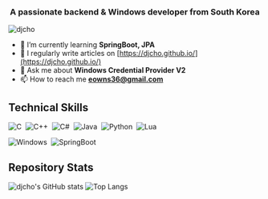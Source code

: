 <!-- <h1 align="center">Hi 👋, I'm Daejoon</h1> -->
<h3 align="center">A passionate backend & Windows developer from South Korea</h3>

<p align="left"> <img src="https://komarev.com/ghpvc/?username=djcho&label=Profile%20views&color=0e75b6&style=flat" alt="djcho" /> </p>

- 🌱 I’m currently learning **SpringBoot, JPA**
- 📝 I regularly write articles on [https://djcho.github.io/](https://djcho.github.io/)
- 💬 Ask me about **Windows Credential Provider V2**
- 📫 How to reach me **eowns36@gmail.com**


## Technical Skills
![C](https://shields.io/badge/C-004880?style=flat&logo=C&logoColor=A8B9CC&nbsp)&nbsp;
![C++](https://shields.io/badge/C%2B%2B-004880?style=flat&logo=C%2B%2B&logoColor=FFFFFF)&nbsp;
![C#](https://shields.io/badge/C%23-004880?style=flat&logo=csharp&logoColor=239120)&nbsp;
![Java](https://shields.io/badge/Java-004880?style=flat&logo=java&logoColor=FFFFFF)&nbsp;
![Python](https://shields.io/badge/Python-004880?style=flat&logo=Python&logoColor=3776AB)&nbsp;
![Lua](https://shields.io/badge/LuaScript-004880?style=flat&logo=Lua&logoColor=2C2D72)&nbsp;
<!--![Javascript](https://shields.io/badge/Javascript-004880?style=flat&logo=Javascript&logoColor=F7DF1E)&nbsp;-->
![Windows](https://shields.io/badge/Windows-004880?style=flat&logo=Windows&logoColor=0078D6)&nbsp;
![SpringBoot](https://shields.io/badge/Spring%20Boot-004880?style=flat&logo=SpringBoot&logoColor=6DB33F)&nbsp;
<!--![React](https://shields.io/badge/React-004880?style=flat&logo=React&logoColor=61DAFB)&nbsp;\ 
![Git](https://shields.io/badge/Git-004880?style=flat&logo=Git&logoColor=F05032)&nbsp;
![GitHub](https://shields.io/badge/Github-004880?style=flat&logo=Github&logoColor=FFFFFF)&nbsp;
![Visual Studio](https://shields.io/badge/Visual%20Studio-004880?style=flat&logo=Visual%20Studio&logoColor=5C2D91)&nbsp;
![InteliJ](https://shields.io/badge/IntelliJ-004880?style=flat&logo=IntellijIDEA&logoColor=000000)&nbsp;\-->

## Repository Stats
![djcho's GitHub stats](https://github-readme-stats-sigma-five.vercel.app/api?username=djcho&theme=react&show_icons=true)
![Top Langs](https://github-readme-stats-sigma-five.vercel.app/api/top-langs/?username=djcho&layout=compact&theme=react&card_width=450) 

